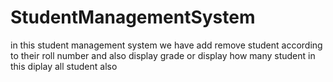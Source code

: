 # StudentManagementSystem
in this student management system we have add remove student according to their roll number and also display grade or display how many student in this diplay all student also
